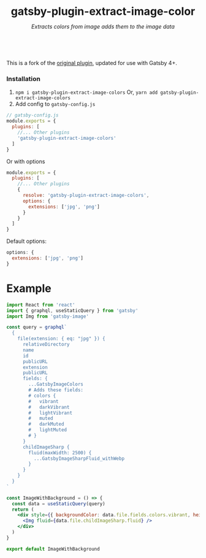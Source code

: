 <div style="text-align: center; padding: 50px 0px;">
  <div style="max-width: 500px; margin: 0 auto;">
    <h1 style="border-bottom: none; margin-bottom: 0px;">gatsby-plugin-extract-image-color</h1>
    <p style="font-style: italic">Extracts colors from image adds them to the image data</p>
  </div>
</div>

This is a fork of the [original plugin](https://github.com/mittnavnermike/gatsby-plugins), updated for use with Gatsby 4+.

### Installation

1. `npm i gatsby-plugin-extract-image-colors`
    Or,
    `yarn add gatsby-plugin-extract-image-colors`
2. Add config to `gatsby-config.js`

```js
// gatsby-config.js
module.exports = {
  plugins: [
    //... Other plugins
    'gatsby-plugin-extract-image-colors'
  ]
}
```

Or with options

```js
module.exports = {
  plugins: [
    //... Other plugins
    {
      resolve: 'gatsby-plugin-extract-image-colors',
      options: {
        extensions: ['jpg', 'png']
      }
    }
  ]
}
```

Default options:

```js
options: {
  extensions: ['jpg', 'png']
}
```

# Example

```jsx
import React from 'react'
import { graphql, useStaticQuery } from 'gatsby'
import Img from 'gatsby-image'

const query = graphql`
  {
    file(extension: { eq: "jpg" }) {
      relativeDirectory
      name
      id
      publicURL
      extension
      publicURL
      fields: {
        ...GatsbyImageColors
        # Adds these fields:
        # colors {
        #   vibrant
        #   darkVibrant
        #   lightVibrant
        #   muted
        #   darkMuted
        #   lightMuted
        # }
      }
      childImageSharp {
        fluid(maxWidth: 2500) {
          ...GatsbyImageSharpFluid_withWebp
        }
      }
    }
  }
`

const ImageWithBackground = () => {
  const data = useStaticQuery(query)
  return (
    <div style={{ backgroundColor: data.file.fields.colors.vibrant, height: '100vh' }}>
      <Img fluid={data.file.childImageSharp.fluid} />
    </div>
  )
}

export default ImageWithBackground
```
